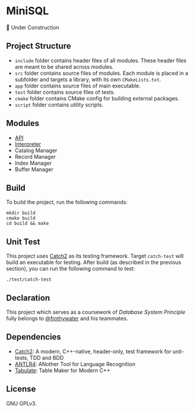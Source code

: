 # MiniSQL

🚧 Under Construction

## Project Structure

- `include` folder contains header files of all modules. These header files are meant to be shared across modules.
- `src` folder contains source files of modules. Each module is placed in a subfolder and targets a library, with its
  own `CMakeLists.txt`.
- `app` folder contains source files of main executable.
- `test` folder contains source files of tests.
- `cmake` folder contains CMake config for building external packages.
- `script` folder contains utility scripts.

## Modules

- [API](docs/API.md)
- [Interpreter](docs/Interpreter.md)
- Catalog Manager
- Record Manager
- Index Manager
- Buffer Manager

## Build

To build the project, run the following commands:

```shell
mkdir build
cmake build
cd build && make
```

## Unit Test

This project uses [Catch2](https://github.com/catchorg/Catch2) as its testing framework. Target `catch-test` will build
an executable for testing. After build (as described in the previous section), you can run the following command to
test:

```shell
./test/catch-test
```

## Declaration

This project which serves as a coursework of _Database System Principle_ fully belongs
to [@frothywater](http://github.com/frothywater) and his teammates.

## Dependencies

- [Catch2](https://github.com/catchorg/Catch2): A modern, C++-native, header-only, test framework for unit-tests, TDD
  and BDD
- [ANTLR4](https://github.com/antlr/antlr4): ANother Tool for Language Recognition
- [Tabulate](https://github.com/p-ranav/tabulate): Table Maker for Modern C++

## License

GNU GPLv3.
